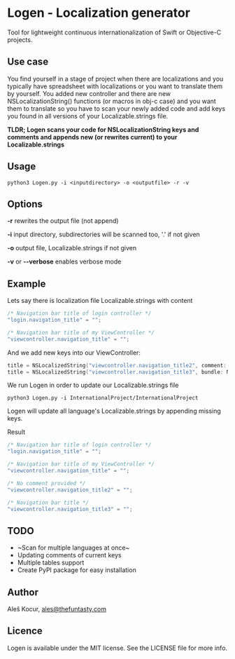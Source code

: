 # Logen - Localization generator
Tool for lightweight continuous internationalization of Swift or Objective-C projects. 

## Use case
You find yourself in a stage of project when there are localizations and you typically have spreadsheet with localizations or you want to translate them by yourself. You added new controller and there are new NSLocalizationString() functions (or macros in obj-c case) and you want them to translate so you have to scan your newly added code and add keys you found in all versions of your Localizable.strings file.

**TLDR; Logen scans your code for NSLocalizationString keys and comments and appends new (or rewrites current) to your Localizable.strings**

## Usage

    python3 Logen.py -i <inputdirectory> -o <outputfile> -r -v 

## Options
**-r** rewrites the output file (not append)

**-i** input directory, subdirectories will be scanned too, '.' if not given

**-o** output file, Localizable.strings if not given

**-v** or **--verbose** enables verbose mode


## Example

Lets say there is localization file Localizable.strings with content

```swift
/* Navigation bar title of login controller */
"login.navigation_title" = "";

/* Navigation bar title of my ViewController */
"viewcontroller.navigation_title" = "";
```

And we add new keys into our ViewController:

```swift
title = NSLocalizedString("viewcontroller.navigation_title2", comment: "")
title = NSLocalizedString("viewcontroller.navigation_title3", bundle: NSBundle.mainBundle(), comment: "Navigation bar title")
```

We run Logen in order to update our Localizable.strings file

    python3 Logen.py -i InternationalProject/InternationalProject 

Logen will update all language's Localizable.strings by appending missing keys.

Result

```swift
/* Navigation bar title of login controller */
"login.navigation_title" = "";

/* Navigation bar title of my ViewController */
"viewcontroller.navigation_title" = "";

/* No comment provided */
"viewcontroller.navigation_title2" = "";

/* Navigation bar title */
"viewcontroller.navigation_title3" = "";
```

## TODO
- ~Scan for multiple languages at once~
- Updating comments of current keys
- Multiple tables support
- Create PyPI package for easy installation

## Author
Aleš Kocur, ales@thefuntasty.com

## Licence
Logen is available under the MIT license. See the LICENSE file for more info.
